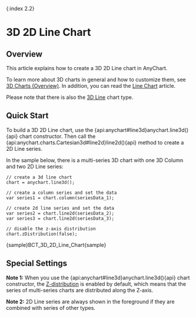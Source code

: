 {:index 2.2}
# 3D 2D Line Chart

## Overview

This article explains how to create a 3D 2D Line chart in AnyChart.

To learn more about 3D charts in general and how to customize them, see [3D Charts (Overview)](Overview). In addition, you can read the [Line Chart](../Line_Chart) article.

Please note that there is also the [3D Line](Line_Chart) chart type.

## Quick Start

To build a 3D 2D Line chart, use the {api:anychart#line3d}anychart.line3d(){api} chart constructor. Then call the {api:anychart.charts.Cartesian3d#line2d}line2d(){api} method to create a 2D Line series. 

In the sample below, there is a multi-series 3D chart with one 3D Column and two 2D Line series:

```
// create a 3d line chart
chart = anychart.line3d();

// create a column series and set the data
var series1 = chart.column(seriesData_1);

// create 2d line series and set the data
var series2 = chart.line2d(seriesData_2);
var series3 = chart.line2d(seriesData_3);

// disable the z-axis distribution
chart.zDistribution(false);
```

{sample}BCT\_3D\_2D\_Line\_Chart{sample}

## Special Settings

**Note 1:** When you use the {api:anychart#line3d}anychart.line3d(){api} chart constructor, the [Z-distribution](Overview#z-distribution) is enabled by default, which means that the series of multi-series charts are distributed along the Z-axis.

**Note 2:** 2D Line series are always shown in the foreground if they are combined with series of other types.